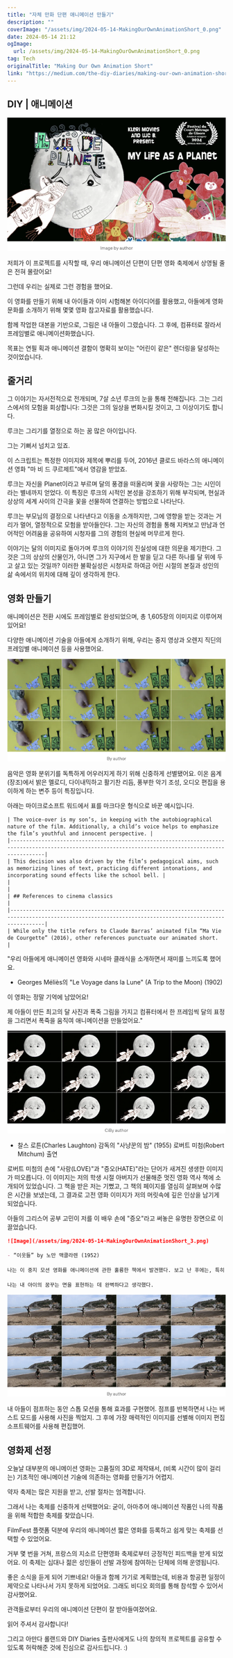 ```yaml
---
title: "자체 만화 단편 애니메이션 만들기"
description: ""
coverImage: "/assets/img/2024-05-14-MakingOurOwnAnimationShort_0.png"
date: 2024-05-14 21:12
ogImage: 
  url: /assets/img/2024-05-14-MakingOurOwnAnimationShort_0.png
tag: Tech
originalTitle: "Making Our Own Animation Short"
link: "https://medium.com/the-diy-diaries/making-our-own-animation-short-e22f63a10070"
---
```



## DIY | 애니메이션

![애니메이션](/assets/img/2024-05-14-MakingOurOwnAnimationShort_0.png)

저희가 이 프로젝트를 시작할 때, 우리 애니메이션 단편이 단편 영화 축제에서 상영될 줄은 전혀 몰랐어요!

그런데 우리는 실제로 그런 경험을 했어요.



이 영화를 만들기 위해 내 아이들과 이미 시험해본 아이디어를 활용했고, 아들에게 영화 문화를 소개하기 위해 몇몇 영화 참고자료를 활용했습니다.

함께 작업한 대본을 기반으로, 그림은 내 아들이 그렸습니다. 그 후에, 컴퓨터로 잘라서 프레임별로 애니메이션화했습니다.

목표는 연필 획과 애니메이션 결함이 명확히 보이는 "어린이 같은" 렌더링을 달성하는 것이었습니다.

## 줄거리



그 이야기는 자서전적으로 전개되며, 7살 소년 루크의 눈을 통해 전해집니다. 그는 그리스에서의 모험을 회상합니다: 그것은 그의 일상을 변화시킬 것이고, 그 이상이기도 합니다.

루크는 그리기를 열정으로 하는 꿈 많은 아이입니다.

그는 기뻐서 넘치고 있죠.

이 스크립트는 특정한 이미지와 제목에 뿌리를 두어, 2016년 클로드 바라스의 애니메이션 영화 "마 비 드 쿠르제트"에서 영감을 받았죠.



루크는 자신을 Planet이라고 부르며 달의 풍경을 떠올리며 꽃을 사랑하는 그는 시인이라는 별네까지 얻었다. 이 특징은 루크의 시적인 본성을 강조하기 위해 부각되며, 현실과 상상의 세계 사이의 간극을 꽃을 선물하여 연결하는 방법으로 나타난다.

루크는 부모님의 결정으로 나타낸다고 이동을 소개하지만, 그에 영향을 받는 것과는 거리가 멀어, 열정적으로 모험을 받아들인다. 그는 자신의 경험을 통해 지켜보고 만남과 언어적인 어려움을 공유하여 시청자를 그의 경험의 현실에 머무르게 한다.

이야기는 달의 이미지로 돌아가며 루크의 이야기의 진실성에 대한 의문을 제기한다. 그것은 그의 상상의 산물인가, 아니면 그가 지구에서 한 발을 딛고 다른 하나를 달 위에 두고 살고 있는 것일까? 이러한 불확실성은 시청자로 하여금 어린 시절의 본질과 성인의 삶 속에서의 위치에 대해 깊이 생각하게 한다.

## 영화 만들기



애니메이션은 전환 시에도 프레임별로 완성되었으며, 총 1,605장의 이미지로 이루어져 있어요!

다양한 애니메이션 기술을 아들에게 소개하기 위해, 우리는 중지 영상과 오렌지 직딘의 프레임별 애니메이션 등을 사용했어요.

![이미지](/assets/img/2024-05-14-MakingOurOwnAnimationShort_1.png)

음악은 영화 분위기를 독특하게 어우러지게 하기 위해 신중하게 선별됐어요. 이온 음계(장조)에서 밝은 멜로디, 다이내믹하고 활기찬 리듬, 풍부한 악기 조성, 오디오 편집을 용이하게 하는 변주 등이 특징입니다.



아래는 마이크로소프트 워드에서 표를 마크다운 형식으로 바꾼 예시입니다.

```
| The voice-over is my son’s, in keeping with the autobiographical nature of the film. Additionally, a child’s voice helps to emphasize the film’s youthful and innocent perspective. |   
|-------------------------------------------------------------------------------------------------------------------------------------------------------|  
| This decision was also driven by the film’s pedagogical aims, such as memorizing lines of text, practicing different intonations, and incorporating sound effects like the school bell. |  
|                                                                                                                                                    |  
| ## References to cinema classics                                                                                                                |  
|-------------------------------------------------------------------------------------------------------------------------------------------------------|  
| While only the title refers to Claude Barras’ animated film “Ma Vie de Courgette” (2016), other references punctuate our animated short.               |  
```



"우리 아들에게 애니메이션 영화와 시네마 클래식을 소개하면서 재미를 느끼도록 했어요.

- Georges Méliès의 "Le Voyage dans la Lune" (A Trip to the Moon) (1902)

이 영화는 정말 기억에 남았어요!

제 아들이 만든 최고의 달 사진과 폭죽 그림을 가지고 컴퓨터에서 한 프레임씩 달의 표정을 그리면서 폭죽을 움직여 애니메이션을 만들었어요."



<img src="/assets/img/2024-05-14-MakingOurOwnAnimationShort_2.png" />

- 찰스 로튼(Charles Laughton) 감독의 "사냥꾼의 밤" (1955) 로버트 미첨(Robert Mitchum) 출연

로버트 미첨의 손에 "사랑(LOVE)"과 "증오(HATE)"라는 단어가 새겨진 생생한 이미지가 떠오릅니다. 이 이미지는 저의 학생 시절 아버지가 선물해준 멋진 영화 역사 책에 소개되어 있었습니다. 그 책을 받은 저는 기뻤고, 그 책의 페이지를 열심히 살펴보며 수많은 시간을 보냈는데, 그 결과로 고전 영화 이미지가 저의 머릿속에 깊은 인상을 남기게 되었습니다.

아들의 그리스어 공부 고민이 저를 이 배우 손에 "증오"라고 써놓은 유명한 장면으로 이끌었습니다.



```markdown
![Image](/assets/img/2024-05-14-MakingOurOwnAnimationShort_3.png)

- “이웃들” by 노만 맥클라렌 (1952)

나는 이 중지 모션 영화를 애니메이션에 관한 훌륭한 책에서 발견했다. 보고 난 후에는, 특히 주인공이 공중에 떠 있는 것처럼 보이는 순간에 애니메이션의 창의성과 독창성에 감명을 받았다.

나는 내 아이의 꿈꾸는 면을 표현하는 데 완벽하다고 생각했다.
```



![이미지](/assets/img/2024-05-14-MakingOurOwnAnimationShort_4.png)

내 아들이 점프하는 동안 스톱 모션을 통해 효과를 구현했어. 점프를 반복하면서 나는 버스트 모드를 사용해 사진을 찍었지. 그 후에 가장 매력적인 이미지를 선별해 이미지 편집 소프트웨어를 사용해 편집했어.

## 영화제 선정

오늘날 대부분의 애니메이션 영화는 고품질의 3D로 제작돼서, (비록 시간이 많이 걸리는) 기초적인 애니메이션 기술에 의존하는 영화를 만들기가 어렵지.



약자 축제는 많은 지원을 받고, 선발 절차는 엄격합니다.

그래서 나는 축제를 신중하게 선택했어요: 굳이, 아마추어 애니메이션 작품인 나의 작품을 위해 적합한 축제를 찾았습니다.

FilmFest 플랫폼 덕분에 우리의 애니메이션 짧은 영화를 등록하고 쉽게 맞는 축제를 선택할 수 있었어요.

거부 몇 번을 거쳐, 프랑스의 지소르 단편영화 축제로부터 긍정적인 피드백을 받게 되었어요. 이 축제는 십대나 젊은 성인들이 선발 과정에 참여하는 단체에 의해 운영됩니다.



좋은 소식을 듣게 되어 기쁘네요! 아들과 함께 가기로 계획했는데, 비용과 항공편 일정이 제약으로 나타나서 가지 못하게 되었어요. 그래도 비디오 회의를 통해 참석할 수 있어서 감사했어요.

관객들로부터 우리의 애니메이션 단편이 잘 받아들여졌어요.

읽어 주셔서 감사합니다!

그리고 아만다 롤랜드와 DIY Diaries 출판사에게도 나의 창의적 프로젝트를 공유할 수 있도록 허락해준 것에 진심으로 감사드립니다. :)